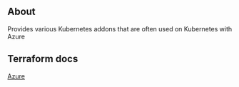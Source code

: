 ## About

Provides various Kubernetes addons that are often used on Kubernetes with Azure

## Terraform docs

[Azure](./TFDOCS.md)
